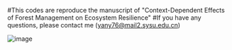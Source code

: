 #This codes are reproduce the manuscript of "Context-Dependent Effects of Forest Management on Ecosystem Resilience"
#If you have any questions, please contact me (yany76@mail2.sysu.edu.cn)

![image](https://github.com/user-attachments/assets/740bb939-2170-40a8-b8cd-461ef5d4a631)
